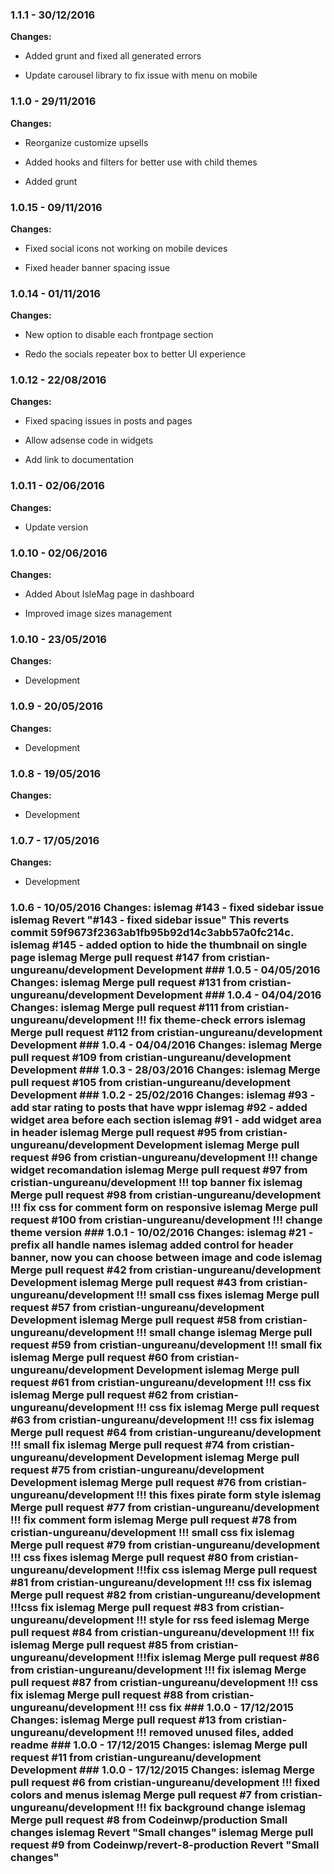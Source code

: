 
### 1.1.1 - 30/12/2016
**Changes:** 
- Added grunt and fixed all generated errors
- Update carousel library to fix issue with menu on mobile

### 1.1.0 - 29/11/2016
**Changes:** 
- Reorganize customize upsells
- Added hooks and filters for better use with child themes
- Added grunt

### 1.0.15 - 09/11/2016
**Changes:** 
- Fixed social icons not working on mobile devices
- Fixed header banner spacing issue

### 1.0.14 - 01/11/2016
**Changes:** 
- New option to disable each frontpage section
- Redo the socials repeater box to better UI experience

### 1.0.12 - 22/08/2016
**Changes:** 
- Fixed spacing issues in posts and pages
- Allow adsense code in widgets
- Add link to documentation

### 1.0.11 - 02/06/2016
**Changes:** 
- Update version

### 1.0.10 - 02/06/2016
**Changes:** 
- Added About IsleMag page in dashboard
- Improved image sizes management

### 1.0.10 - 23/05/2016
**Changes:** 
- Development
 ### 1.0.9 - 20/05/2016 **Changes:** - Development  ### 1.0.8 - 19/05/2016 **Changes:** - Development  ### 1.0.7 - 17/05/2016 **Changes:** - Development  ### 1.0.6 - 10/05/2016 Changes: islemag #143 - fixed sidebar issue islemag Revert "#143 - fixed sidebar issue" This reverts commit 59f9673f2363ab1fb95b92d14c3abb57a0fc214c. islemag #145 - added option to hide the thumbnail on single page islemag Merge pull request #147 from cristian-ungureanu/development Development ### 1.0.5 - 04/05/2016 Changes: islemag Merge pull request #131 from cristian-ungureanu/development Development ### 1.0.4 - 04/04/2016 Changes: islemag Merge pull request #111 from cristian-ungureanu/development !!! fix theme-check errors islemag Merge pull request #112 from cristian-ungureanu/development Development ### 1.0.4 - 04/04/2016 Changes: islemag Merge pull request #109 from cristian-ungureanu/development Development ### 1.0.3 - 28/03/2016 Changes: islemag Merge pull request #105 from cristian-ungureanu/development Development ### 1.0.2 - 25/02/2016 Changes: islemag #93 - add star rating to posts that have wppr islemag #92 - added widget area before each section islemag #91 - add widget area in header islemag Merge pull request #95 from cristian-ungureanu/development Development islemag Merge pull request #96 from cristian-ungureanu/development !!! change widget recomandation islemag Merge pull request #97 from cristian-ungureanu/development !!! top banner fix islemag Merge pull request #98 from cristian-ungureanu/development !!! fix css for comment form on responsive islemag Merge pull request #100 from cristian-ungureanu/development !!! change theme version ### 1.0.1 - 10/02/2016 Changes: islemag #21 - prefix all handle names islemag added control for header banner, now you can choose between image and code islemag Merge pull request #42 from cristian-ungureanu/development Development islemag Merge pull request #43 from cristian-ungureanu/development !!! small css fixes islemag Merge pull request #57 from cristian-ungureanu/development Development islemag Merge pull request #58 from cristian-ungureanu/development !!! small change islemag Merge pull request #59 from cristian-ungureanu/development !!! small fix islemag Merge pull request #60 from cristian-ungureanu/development Development islemag Merge pull request #61 from cristian-ungureanu/development !!! css fix islemag Merge pull request #62 from cristian-ungureanu/development !!! css fix islemag Merge pull request #63 from cristian-ungureanu/development !!! css fix islemag Merge pull request #64 from cristian-ungureanu/development !!! small fix islemag Merge pull request #74 from cristian-ungureanu/development Development islemag Merge pull request #75 from cristian-ungureanu/development Development islemag Merge pull request #76 from cristian-ungureanu/development !!! this fixes pirate form style islemag Merge pull request #77 from cristian-ungureanu/development !!! fix comment form islemag Merge pull request #78 from cristian-ungureanu/development !!! small css fix islemag Merge pull request #79 from cristian-ungureanu/development !!! css fixes islemag Merge pull request #80 from cristian-ungureanu/development !!!fix css islemag Merge pull request #81 from cristian-ungureanu/development !!! css fix islemag Merge pull request #82 from cristian-ungureanu/development !!!css fix islemag Merge pull request #83 from cristian-ungureanu/development !!! style for rss feed islemag Merge pull request #84 from cristian-ungureanu/development !!! fix islemag Merge pull request #85 from cristian-ungureanu/development !!!fix islemag Merge pull request #86 from cristian-ungureanu/development !!! fix islemag Merge pull request #87 from cristian-ungureanu/development !!! css fix islemag Merge pull request #88 from cristian-ungureanu/development !!! css fix ### 1.0.0 - 17/12/2015 Changes: islemag Merge pull request #13 from cristian-ungureanu/development !!! removed unused files, added readme ### 1.0.0 - 17/12/2015 Changes: islemag Merge pull request #11 from cristian-ungureanu/development Development ### 1.0.0 - 17/12/2015 Changes: islemag Merge pull request #6 from cristian-ungureanu/development !!! fixed colors and menus islemag Merge pull request #7 from cristian-ungureanu/development !!! fix background change islemag Merge pull request #8 from Codeinwp/production Small changes islemag Revert "Small changes" islemag Merge pull request #9 from Codeinwp/revert-8-production Revert "Small changes"
